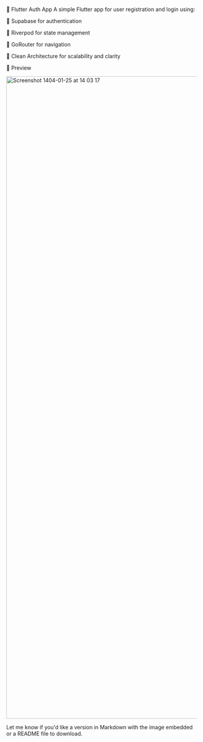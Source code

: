 🚀 Flutter Auth App
A simple Flutter app for user registration and login using:

🔐 Supabase for authentication

🧠 Riverpod for state management

🧭 GoRouter for navigation

🧼 Clean Architecture for scalability and clarity

📸 Preview

<img width="1701" alt="Screenshot 1404-01-25 at 14 03 17" src="https://github.com/user-attachments/assets/4700ded3-8872-4392-8966-4c29edc92e39" />




Let me know if you'd like a version in Markdown with the image embedded or a README file to download.
